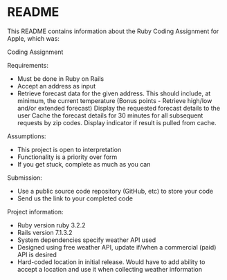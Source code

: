 # README

This README contains information about the Ruby Coding Assignment
for Apple, which was:

Coding Assignment

Requirements:
- Must be done in Ruby on Rails
- Accept an address as input
- Retrieve forecast data for the given address. This should include, 
  at minimum, the current temperature 
  (Bonus points - Retrieve high/low and/or extended forecast)
  Display the requested forecast details to the user
  Cache the forecast details for 30 minutes for all subsequent requests by zip codes. Display indicator if result is pulled from cache.

Assumptions:
- This project is open to interpretation
- Functionality is a priority over form
- If you get stuck, complete as much as you can

Submission:
- Use a public source code repository (GitHub, etc) to store your code
- Send us the link to your completed code




Project information:
  * Ruby version  ruby 3.2.2 
  * Rails version  7.1.3.2
  * System dependencies specify weather API used
  * Designed using free weather API, update if/when a commercial 
    (paid) API is desired
  * Hard-coded location in initial release. Would have to add ability 
    to accept a location and use it when collecting weather information

